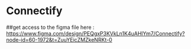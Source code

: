 # Connectify

##get access to the figma file here : https://www.figma.com/design/PEQgxP3KVkLn1K4uAHlYm7/Connectify?node-id=60-1972&t=ZuuYEicZMZkeNRKt-0
